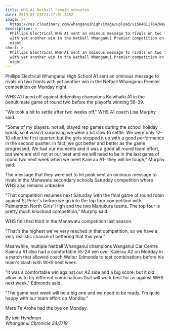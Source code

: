 ```yaml
---
title: WHS A1 Netball remain unbeaten
date: 2019-07-23T23:17:01.345Z
image: >-
  https://res.cloudinary.com/whanganuihigh/image/upload/v1564011764/News/A1_netball_on_Monday_night.jpg
description: >
  Phillips Electrical WHS A1 sent an ominous message to rivals on two fronts
  with yet another win in the Netball Whanganui Premier competition on Monday
  night.
short: >
  Phillips Electrical WHS A1 sent an ominous message to rivals on two fronts
  with yet another win in the Netball Whanganui Premier competition on Monday
  night.
---
```

Phillips Electrical Whanganui High School A1 sent an ominous message to rivals on two fronts with yet another win in the Netball Whanganui Premier competition on Monday night.



WHS A1 faced off against defending champions Kaiwhaiki A1 in the penultimate game of round two before the playoffs winning 56-39.



"We took a bit to settle after two weeks off," WHS A1 coach Lisa Murphy said.



"Some of my players. not all, played rep games during the school holiday break, so it wasn't surprising we were a bit slow to settle. We were only 12-10 after the first quarter, but the girls stepped it up with a good performance in the second quarter. In fact, we got better and better as the game progressed. We had our moments and it was a good all round team effort, but were are still not at our best and we will need to be in the last game of round two next week when we meet Kaierau A1- they will be tough," Murphy said.

The message that they were yet to hit peak sent an ominous message to rivals in the Manawatu secondary schools Saturday competition where WHS also remains unbeaten.



"That competition resumes next Saturday with the final game of round robin against St Peter's before we go into the top four competition with Palmerston North Girls' High and the two Manukura teams. The top four is pretty much knockout competition," Murphy said.



WHS finished third in the Manawatu competition last season.



"That's the highest we've very reached in that competition, so we have a very realistic chance of bettering that this year."



Meanwhile, multiple Netball Whanganui champions Wanganui Car Centre Kaierau A1 also had a comfortable 55-24 win over Kaierau A2 on Monday in a match that allowed coach Walter Edmonds to test combinations before his team's clash with WHS next week.



"It was a comfortable win against our A2 side and a big score, but it did allow us to try different combinations that will work best for us against WHS next week," Edmonds said.

"The game next week will be a big one and we need to be ready. I'm quite happy with our team effort on Monday."



Mere Te Aroha had the bye on Monday.

_By Iain Hyndman_  
_Whanganui Chronicle 24/7/19_
